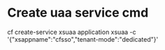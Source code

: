 # Create uaa service cmd
cf create-service xsuaa application xsuaa -c '{"xsappname":"cfsso","tenant-mode":"dedicated"}'